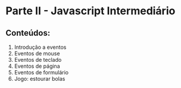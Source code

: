 # Parte II - Javascript Intermediário

## Conteúdos:

1. Introdução a eventos
2. Eventos de mouse
3. Eventos de teclado
4. Eventos de página
5. Eventos de formulário
6. Jogo: estourar bolas
